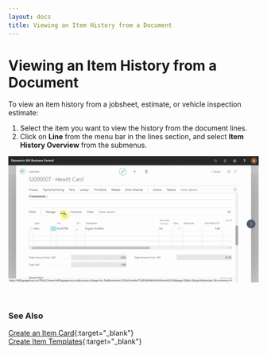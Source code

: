```yaml
---
layout: docs
title: Viewing an Item History from a Document
---
```


# Viewing an Item History from a Document

To view an item history from a jobsheet, estimate, or vehicle inspection estimate:
1. Select the item you want to view the history from the document lines.
2. Click on **Line** from the menu bar in the lines section, and select **Item History Overview** from the submenus.

![](media/garagehive-item-history-overview.gif)

<br>

### **See Also**

[Create an Item Card](garagehive-create-an-item-card.html){:target="_blank"} \
[Create Item Templates](create-item-templates.html){:target="_blank"}